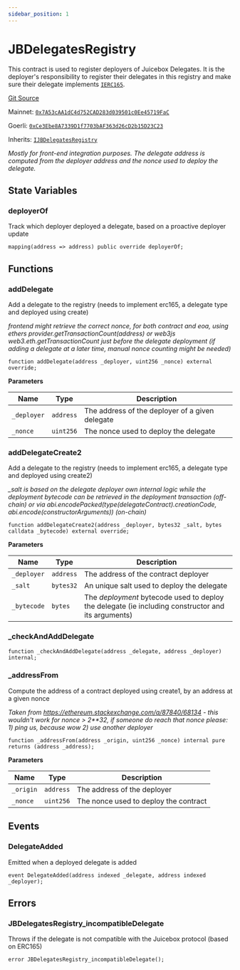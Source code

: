 ```yaml
---
sidebar_position: 1
---
```


# JBDelegatesRegistry

This contract is used to register deployers of Juicebox Delegates. It is the deployer's responsibility to register their delegates in this registry and make sure their delegate implements [`IERC165`](https://docs.openzeppelin.com/contracts/4.x/api/utils#ERC165).

[Git Source](https://github.com/jbx-protocol/juice-delegates-registry/blob/d836dddcf1d83bfd5212a19996368fae61c2301d/src/JBDelegatesRegistry.sol)

Mainnet: [`0x7A53cAA1dC4d752CAD283d039501c0Ee45719FaC`](https://etherscan.io/address/0x7A53cAA1dC4d752CAD283d039501c0Ee45719FaC)

Goerli: [`0xCe3Ebe8A7339D1f7703bAF363d26cD2b15D23C23`](https://goerli.etherscan.io/address/0xCe3Ebe8A7339D1f7703bAF363d26cD2b15D23C23)

Inherits: [`IJBDelegatesRegistry`](/v4/deprecated/v3/extensions/juice-delegates-registry/ijbdelegatesregistry/)

*Mostly for front-end integration purposes. The delegate address is computed from the deployer address and the nonce used to deploy the delegate.*

## State Variables

### deployerOf
Track which deployer deployed a delegate, based on a
proactive deployer update

```solidity
mapping(address => address) public override deployerOf;
```

## Functions

### addDelegate

Add a delegate to the registry (needs to implement erc165, a delegate type and deployed using create)

*frontend might retrieve the correct nonce, for both contract and eoa, using
ethers provider.getTransactionCount(address) or web3js web3.eth.getTransactionCount just *before* the
delegate deployment (if adding a delegate at a later time, manual nonce counting might be needed)*

```solidity
function addDelegate(address _deployer, uint256 _nonce) external override;
```

**Parameters**

|Name|Type|Description|
|----|----|-----------|
|`_deployer`|`address`|The address of the deployer of a given delegate|
|`_nonce`|`uint256`|   The nonce used to deploy the delegate|

### addDelegateCreate2

Add a delegate to the registry (needs to implement erc165, a delegate type and deployed using create2)

*_salt is based on the delegate deployer own internal logic while the deployment bytecode can be retrieved in
the deployment transaction (off-chain) or via
abi.encodePacked(type(delegateContract).creationCode, abi.encode(constructorArguments)) (on-chain)*

```solidity
function addDelegateCreate2(address _deployer, bytes32 _salt, bytes calldata _bytecode) external override;
```

**Parameters**

|Name|Type|Description|
|----|----|-----------|
|`_deployer`|`address`|The address of the contract deployer|
|`_salt`|`bytes32`|    An unique salt used to deploy the delegate|
|`_bytecode`|`bytes`|The *deployment* bytecode used to deploy the delegate (ie including constructor and its arguments)|

### _checkAndAddDelegate

```solidity
function _checkAndAddDelegate(address _delegate, address _deployer) internal;
```

### _addressFrom

Compute the address of a contract deployed using create1, by an address at a given nonce

*Taken from https://ethereum.stackexchange.com/a/87840/68134 - this wouldn't work for nonce > 2**32,
if someone do reach that nonce please: 1) ping us, because wow 2) use another deployer*

```solidity
function _addressFrom(address _origin, uint256 _nonce) internal pure returns (address _address);
```

**Parameters**

|Name|Type|Description|
|----|----|-----------|
|`_origin`|`address`|  The address of the deployer|
|`_nonce`|`uint256`|   The nonce used to deploy the contract|

## Events

### DelegateAdded

Emitted when a deployed delegate is added

```solidity
event DelegateAdded(address indexed _delegate, address indexed _deployer);
```

## Errors

### JBDelegatesRegistry_incompatibleDelegate

Throws if the delegate is not compatible with the Juicebox protocol (based on ERC165)

```solidity
error JBDelegatesRegistry_incompatibleDelegate();
```

